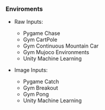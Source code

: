 ### Enviroments

- Raw Inputs:  
	 - Pygame Chase  
	 - Gym CartPole  
	 - Gym Continuous Mountain Car  
	 - Gym Mujoco Environments  
	 - Unity Machine Learning  

- Image Inputs:  
	 - Pygame Catch  
	 - Gym Breakout  
	 - Gym Pong  
	 - Unity Machine Learning  
